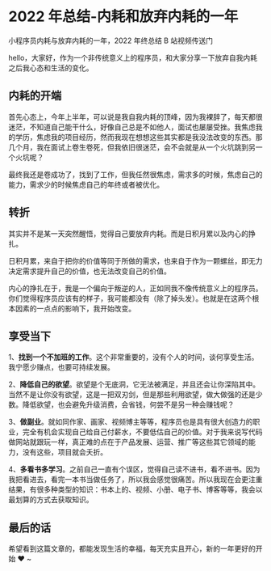# 2022 年总结-内耗和放弃内耗的一年

<VideoLink bvId="BV1Wx4y1375J">小程序员内耗与放弃内耗的一年，2022 年终总结 B 站视频传送门</VideoLink>

hello，大家好，作为一个非传统意义上的程序员，和大家分享一下放弃自我内耗之后我心态和生活的变化。

## 内耗的开端

首先心态上，今年上半年，可以说是我自我内耗的顶峰，因为我裸辞了，每天都很迷茫，不知道自己能干什么，好像自己总是不如他人，面试也屡屡受挫。我焦虑我的学历，焦虑我的项目经历，然而我现在想想这些其实都是我没法改变的东西。那几个月，我在面试上卷生卷死，但我依旧很迷茫，会不会就是从一个火坑跳到另一个火坑呢？

最终我还是卷成功了，找到了工作，但我任然很焦虑，需求多的时候，焦虑自己的能力，需求少的时候焦虑自己的年终或者被优化。

## 转折

其实并不是某一天突然醒悟，觉得自己要放弃内耗。而是日积月累以及内心的挣扎。

日积月累，来自于把你的价值等同于所做的需求，也来自于作为一颗螺丝，即无力决定需求提升自己的价值，也无法改变自己的价值。

内心的挣扎在于，我是一个偏向于叛逆的人，正如同我不像传统意义上的程序员。你们觉得程序员应该有的样子，我可能都没有（除了掉头发）。也就是在这两个根本因素的一点点的影响下，我开始改变。

## 享受当下

1、**找到一个不加班的工作**。这个非常重要的，没有个人的时间，谈何享受生活。我宁愿少赚点，也要可持续发展。

2、**降低自己的欲望**。欲望是个无底洞，它无法被满足，并且还会让你深陷其中。当然不是让你没有欲望，这是一把双刃剑，但是那些利用欲望，做大做强的还是少数。降低欲望，也会避免升级消费，会省钱，何尝不是另一种会赚钱呢？

3、**做副业**。就如同作家、画家、视频博主等等，程序员也是具有很大创造力的职业，完全有机会实现自己给自己付薪水，不要低估自己的价值。对于我来说写代码做网站就跟玩一样，真正难的点在于产品发展、运营、推广等这些其它领域的能力，没有这些，项目就会夭折。

4、**多看书多学习**。之前自己一直有个误区，觉得自己读不进书，看不进书。因为我把看进去，看完一本书当做任务了，所以我会感觉很痛苦。所以我现在会更注重结果，有很多种类型的知识：书本上的、视频、小册、电子书、博客等等，我会以最划算的方式去获取知识。

## 最后的话

希望看到这篇文章的，都能发现生活的幸福，每天充实且开心，新的一年更好的开始 ❤️ ~
